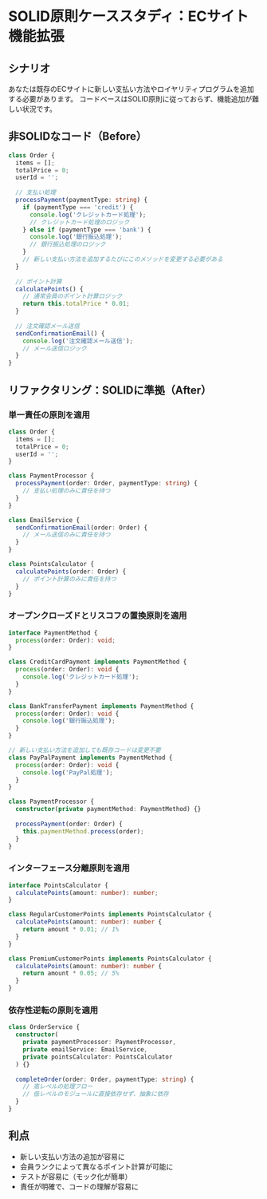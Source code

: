 # SOLID原則ケーススタディ：ECサイト機能拡張

## シナリオ

あなたは既存のECサイトに新しい支払い方法やロイヤリティプログラムを追加する必要があります。
コードベースはSOLID原則に従っておらず、機能追加が難しい状況です。

## 非SOLIDなコード（Before）

```ts
class Order {
  items = [];
  totalPrice = 0;
  userId = '';
  
  // 支払い処理
  processPayment(paymentType: string) {
    if (paymentType === 'credit') {
      console.log('クレジットカード処理');
      // クレジットカード処理のロジック
    } else if (paymentType === 'bank') {
      console.log('銀行振込処理');
      // 銀行振込処理のロジック
    }
    // 新しい支払い方法を追加するたびにこのメソッドを変更する必要がある
  }
  
  // ポイント計算
  calculatePoints() {
    // 通常会員のポイント計算ロジック
    return this.totalPrice * 0.01;
  }
  
  // 注文確認メール送信
  sendConfirmationEmail() {
    console.log('注文確認メール送信');
    // メール送信ロジック
  }
}
```

## リファクタリング：SOLIDに準拠（After）

### 単一責任の原則を適用

```ts
class Order {
  items = [];
  totalPrice = 0;
  userId = '';
}

class PaymentProcessor {
  processPayment(order: Order, paymentType: string) {
    // 支払い処理のみに責任を持つ
  }
}

class EmailService {
  sendConfirmationEmail(order: Order) {
    // メール送信のみに責任を持つ
  }
}

class PointsCalculator {
  calculatePoints(order: Order) {
    // ポイント計算のみに責任を持つ
  }
}
```

### オープンクローズドとリスコフの置換原則を適用

```ts
interface PaymentMethod {
  process(order: Order): void;
}

class CreditCardPayment implements PaymentMethod {
  process(order: Order): void {
    console.log('クレジットカード処理');
  }
}

class BankTransferPayment implements PaymentMethod {
  process(order: Order): void {
    console.log('銀行振込処理');
  }
}

// 新しい支払い方法を追加しても既存コードは変更不要
class PayPalPayment implements PaymentMethod {
  process(order: Order): void {
    console.log('PayPal処理');
  }
}

class PaymentProcessor {
  constructor(private paymentMethod: PaymentMethod) {}
  
  processPayment(order: Order) {
    this.paymentMethod.process(order);
  }
}
```

### インターフェース分離原則を適用

```ts
interface PointsCalculator {
  calculatePoints(amount: number): number;
}

class RegularCustomerPoints implements PointsCalculator {
  calculatePoints(amount: number): number {
    return amount * 0.01; // 1%
  }
}

class PremiumCustomerPoints implements PointsCalculator {
  calculatePoints(amount: number): number {
    return amount * 0.05; // 5%
  }
}
```

### 依存性逆転の原則を適用

```ts
class OrderService {
  constructor(
    private paymentProcessor: PaymentProcessor,
    private emailService: EmailService,
    private pointsCalculator: PointsCalculator
  ) {}
  
  completeOrder(order: Order, paymentType: string) {
    // 高レベルの処理フロー
    // 低レベルのモジュールに直接依存せず、抽象に依存
  }
}
```

## 利点

- 新しい支払い方法の追加が容易に
- 会員ランクによって異なるポイント計算が可能に
- テストが容易に（モック化が簡単）
- 責任が明確で、コードの理解が容易に